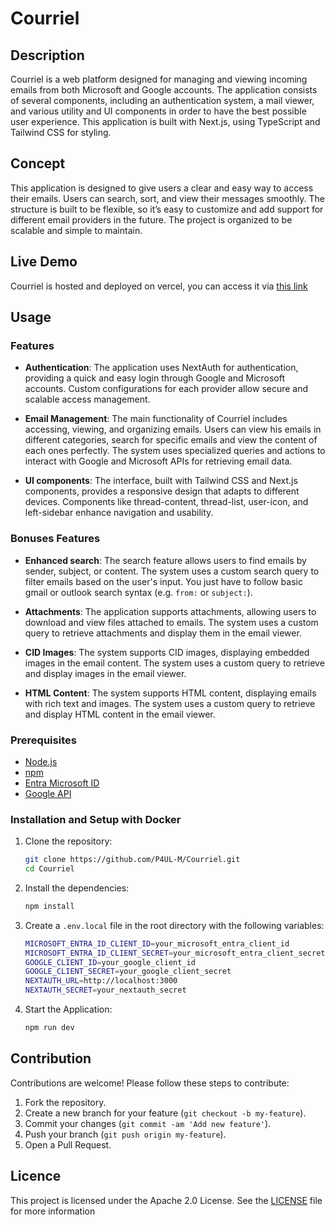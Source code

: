 # Courriel

## Description
Courriel is a web platform designed for managing and viewing incoming emails from both Microsoft and Google accounts. The application consists of several components, including an authentication system, a mail viewer, and various utility and UI components in order to have the best possible user experience. This application is built with Next.js, using TypeScript and Tailwind CSS for styling.

## Concept
This application is designed to give users a clear and easy way to access their emails. Users can search, sort, and view their messages smoothly. The structure is built to be flexible, so it’s easy to customize and add support for different email providers in the future. The project is organized to be scalable and simple to maintain.

## Live Demo
Courriel is hosted and deployed on vercel, you can access it via [this link](https://courriel.deway.fr/)

## Usage

### Features
- **Authentication**:
    The application uses NextAuth for authentication, providing a quick and easy login through Google and Microsoft accounts. Custom configurations for each provider allow secure and scalable access management.

- **Email Management**:
    The main functionality of Courriel includes accessing, viewing, and organizing emails. Users can view his emails in different categories, search for specific emails and view the content of each ones perfectly. The system uses specialized queries and actions to interact with Google and Microsoft APIs for retrieving email data.

- **UI components**:
     The interface, built with Tailwind CSS and Next.js components, provides a responsive design that adapts to different devices. Components like thread-content, thread-list, user-icon, and left-sidebar enhance navigation and usability.

### Bonuses Features
- **Enhanced search**:
    The search feature allows users to find emails by sender, subject, or content. The system uses a custom search query to filter emails based on the user's input. You just have to follow basic gmail or outlook search syntax (e.g. `from:` or `subject:`).

- **Attachments**:
    The application supports attachments, allowing users to download and view files attached to emails. The system uses a custom query to retrieve attachments and display them in the email viewer.

- **CID Images**:
    The system supports CID images, displaying embedded images in the email content. The system uses a custom query to retrieve and display images in the email viewer.

- **HTML Content**:
    The system supports HTML content, displaying emails with rich text and images. The system uses a custom query to retrieve and display HTML content in the email viewer.

### Prerequisites
- [Node.js](https://nodejs.org/en/download/)
- [npm](https://www.npmjs.com/get-npm)
- [Entra Microsoft ID](https://portal.azure.com/)
- [Google API](https://console.developers.google.com/)

### Installation and Setup with Docker
1. Clone the repository:
    ```bash
    git clone https://github.com/P4UL-M/Courriel.git
    cd Courriel
    ```
2. Install the dependencies:
    ```bash
    npm install
    ```
3. Create a `.env.local` file in the root directory with the following variables:
    ```bash
    MICROSOFT_ENTRA_ID_CLIENT_ID=your_microsoft_entra_client_id
    MICROSOFT_ENTRA_ID_CLIENT_SECRET=your_microsoft_entra_client_secret
    GOOGLE_CLIENT_ID=your_google_client_id
    GOOGLE_CLIENT_SECRET=your_google_client_secret
    NEXTAUTH_URL=http://localhost:3000
    NEXTAUTH_SECRET=your_nextauth_secret
    ```
4. Start the Application:
    ```bash
    npm run dev
    ```

## Contribution
Contributions are welcome! Please follow these steps to contribute:
1. Fork the repository.
2. Create a new branch for your feature (`git checkout -b my-feature`).
3. Commit your changes (`git commit -am 'Add new feature'`).
4. Push your branch  (`git push origin my-feature`).
5. Open a Pull Request.

## Licence
This project is licensed under the Apache 2.0 License. See the [LICENSE](LICENSE) file for more information
